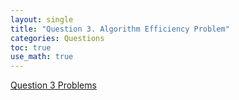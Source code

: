 ```yaml
---
layout: single
title: "Question 3. Algorithm Efficiency Problem"
categories: Questions
toc: true
use_math: true
---
```


[Question 3 Problems](https://github.com/ycho9788/Questions/blob/main/Question%203.pdf)